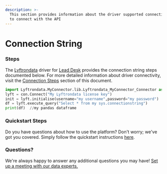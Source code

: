 ```yaml
---
description: >-
  This section provides information about the driver supported connection string
  to connect with the API
---
```


# Connection String

### Steps

The [Lyftrondata](https://www.lyftrondata.com/) driver for [Lead Desk](None) provides the connection string steps documented below. For more detailed information about driver connectivity, 
visit the [Connection Steps](../../../erp/dynamics-365-business-central/connection-steps.md) section of this document.

```python
import Lyftrondata.MyConnector.lib.Lyftrondata_MyConnector_Connector as con
lyft = con.Connect("My Lyftrondata license key")
init = lyft.initialise(username="my username",password="my password")
df = lyft.execute_query("Select * from my sys.connectionstring")
print(df)  //my pandas dataframe
```

### Quickstart Steps

Do you have questions about how to use the platform? Don't worry; we've got you covered. Simply follow the quickstart instructions [here](../driver-framework/README.md).

### Questions? <a href="#questions" id="questions"></a>

We're always happy to answer any additional questions you may have! [Set up a meeting with our data experts.](https://www.lyftrondata.com/book-a-meeting/)
